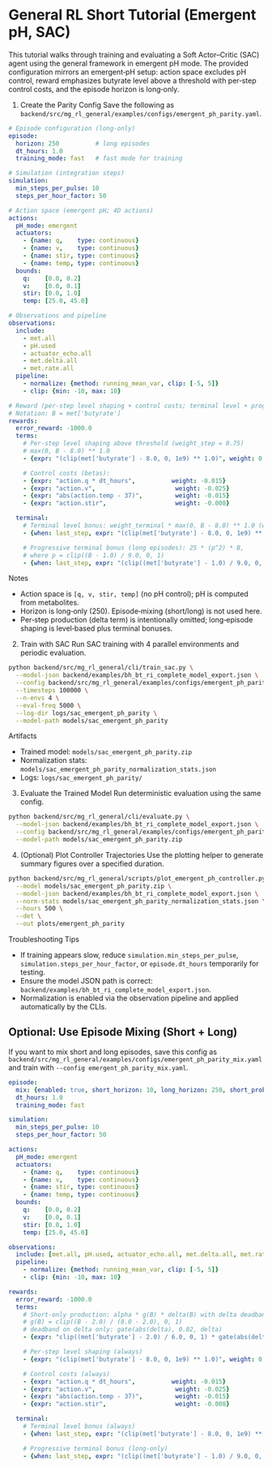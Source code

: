 General RL Short Tutorial (Emergent pH, SAC)
===========================================

This tutorial walks through training and evaluating a Soft Actor–Critic (SAC) agent using the general framework in emergent pH mode. The provided configuration mirrors an emergent‑pH setup: action space excludes pH control, reward emphasizes butyrate level above a threshold with per‑step control costs, and the episode horizon is long‑only.

1) Create the Parity Config
Save the following as `backend/src/mg_rl_general/examples/configs/emergent_ph_parity.yaml`.

```yaml
# Episode configuration (long-only)
episode:
  horizon: 250          # long episodes
  dt_hours: 1.0
  training_mode: fast   # fast mode for training

# Simulation (integration steps)
simulation:
  min_steps_per_pulse: 10
  steps_per_hour_factor: 50

# Action space (emergent pH; 4D actions)
actions:
  pH_mode: emergent
  actuators:
    - {name: q,    type: continuous}
    - {name: v,    type: continuous}
    - {name: stir, type: continuous}
    - {name: temp, type: continuous}
  bounds:
    q:    [0.0, 0.2]
    v:    [0.0, 0.1]
    stir: [0.0, 1.0]
    temp: [25.0, 45.0]

# Observations and pipeline
observations:
  include:
    - met.all
    - pH.used
    - actuator_echo.all
    - met.delta.all
    - met.rate.all
  pipeline:
    - normalize: {method: running_mean_var, clip: [-5, 5]}
    - clip: {min: -10, max: 10}

# Reward (per-step level shaping + control costs; terminal level + progressive bonus)
# Notation: B = met['butyrate']
rewards:
  error_reward: -1000.0
  terms:
    # Per-step level shaping above threshold (weight_step = 0.75)
    # max(0, B - 8.0) ** 1.0
    - {expr: "(clip(met['butyrate'] - 8.0, 0, 1e9) ** 1.0)", weight: 0.75}

    # Control costs (betas):
    - {expr: "action.q * dt_hours",          weight: -0.015}
    - {expr: "action.v",                      weight: -0.025}
    - {expr: "abs(action.temp - 37)",         weight: -0.015}
    - {expr: "action.stir",                   weight: -0.008}

  terminal:
    # Terminal level bonus: weight_terminal * max(0, B - 8.0) ** 1.0 (weight_terminal = 15.0)
    - {when: last_step, expr: "(clip(met['butyrate'] - 8.0, 0, 1e9) ** 1.0)", weight: 15.0}

    # Progressive terminal bonus (long episodes): 25 * (p^2) * B,
    # where p = clip((B - 1.0) / 9.0, 0, 1)
    - {when: last_step, expr: "(clip((met['butyrate'] - 1.0) / 9.0, 0, 1.0) ** 2) * met['butyrate']", weight: 25.0}
```

Notes
- Action space is `[q, v, stir, temp]` (no pH control); pH is computed from metabolites.
- Horizon is long‑only (250). Episode‑mixing (short/long) is not used here.
- Per‑step production (delta term) is intentionally omitted; long‑episode shaping is level‑based plus terminal bonuses.

2) Train with SAC
Run SAC training with 4 parallel environments and periodic evaluation.

```bash
python backend/src/mg_rl_general/cli/train_sac.py \
  --model-json backend/examples/bh_bt_ri_complete_model_export.json \
  --config backend/src/mg_rl_general/examples/configs/emergent_ph_parity.yaml \
  --timesteps 100000 \
  --n-envs 4 \
  --eval-freq 5000 \
  --log-dir logs/sac_emergent_ph_parity \
  --model-path models/sac_emergent_ph_parity
```

Artifacts
- Trained model: `models/sac_emergent_ph_parity.zip`
- Normalization stats: `models/sac_emergent_ph_parity_normalization_stats.json`
- Logs: `logs/sac_emergent_ph_parity/`

3) Evaluate the Trained Model
Run deterministic evaluation using the same config.

```bash
python backend/src/mg_rl_general/cli/evaluate.py \
  --model-json backend/examples/bh_bt_ri_complete_model_export.json \
  --config backend/src/mg_rl_general/examples/configs/emergent_ph_parity.yaml \
  --model-path models/sac_emergent_ph_parity.zip
```

4) (Optional) Plot Controller Trajectories
Use the plotting helper to generate summary figures over a specified duration.

```bash
python backend/src/mg_rl_general/scripts/plot_emergent_ph_controller.py \
  --model models/sac_emergent_ph_parity.zip \
  --model-json backend/examples/bh_bt_ri_complete_model_export.json \
  --norm-stats models/sac_emergent_ph_parity_normalization_stats.json \
  --hours 500 \
  --det \
  --out plots/emergent_ph_parity
```

Troubleshooting Tips
- If training appears slow, reduce `simulation.min_steps_per_pulse`, `simulation.steps_per_hour_factor`, or `episode.dt_hours` temporarily for testing.
- Ensure the model JSON path is correct: `backend/examples/bh_bt_ri_complete_model_export.json`.
- Normalization is enabled via the observation pipeline and applied automatically by the CLIs.

Optional: Use Episode Mixing (Short + Long)
------------------------------------------
If you want to mix short and long episodes, save this config as `backend/src/mg_rl_general/examples/configs/emergent_ph_parity_mix.yaml` and train with `--config emergent_ph_parity_mix.yaml`.

```yaml
episode:
  mix: {enabled: true, short_horizon: 10, long_horizon: 250, short_prob: 0.3}
  dt_hours: 1.0
  training_mode: fast

simulation:
  min_steps_per_pulse: 10
  steps_per_hour_factor: 50

actions:
  pH_mode: emergent
  actuators:
    - {name: q,    type: continuous}
    - {name: v,    type: continuous}
    - {name: stir, type: continuous}
    - {name: temp, type: continuous}
  bounds:
    q:    [0.0, 0.2]
    v:    [0.0, 0.1]
    stir: [0.0, 1.0]
    temp: [25.0, 45.0]

observations:
  include: [met.all, pH.used, actuator_echo.all, met.delta.all, met.rate.all]
  pipeline:
    - normalize: {method: running_mean_var, clip: [-5, 5]}
    - clip: {min: -10, max: 10}

rewards:
  error_reward: -1000.0
  terms:
    # Short-only production: alpha * g(B) * delta(B) with delta deadband 0.02
    # g(B) = clip((B - 2.0) / (8.0 - 2.0), 0, 1)
    # deadband on delta only: gate(abs(delta), 0.02, delta)
    - {expr: "clip((met['butyrate'] - 2.0) / 6.0, 0, 1) * gate(abs(delta(met['butyrate'])), 0.02, delta(met['butyrate']))", weight: 200.0, when: short}

    # Per-step level shaping (always)
    - {expr: "(clip(met['butyrate'] - 8.0, 0, 1e9) ** 1.0)", weight: 0.75}

    # Control costs (always)
    - {expr: "action.q * dt_hours",          weight: -0.015}
    - {expr: "action.v",                      weight: -0.025}
    - {expr: "abs(action.temp - 37)",         weight: -0.015}
    - {expr: "action.stir",                   weight: -0.008}

  terminal:
    # Terminal level bonus (always)
    - {when: last_step, expr: "(clip(met['butyrate'] - 8.0, 0, 1e9) ** 1.0)", weight: 15.0}

    # Progressive terminal bonus (long-only)
    - {when: last_step, expr: "(clip((met['butyrate'] - 1.0) / 9.0, 0, 1.0) ** 2) * met['butyrate']", weight: 25.0, when: long}
```
